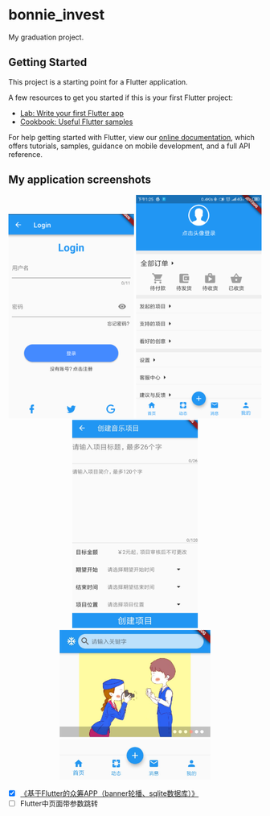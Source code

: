 # bonnie_invest

My graduation project.

## Getting Started

This project is a starting point for a Flutter application.

A few resources to get you started if this is your first Flutter project:

- [Lab: Write your first Flutter app](https://flutter.io/docs/get-started/codelab)
- [Cookbook: Useful Flutter samples](https://flutter.io/docs/cookbook)

For help getting started with Flutter, view our 
[online documentation](https://flutter.io/docs), which offers tutorials, 
samples, guidance on mobile development, and a full API reference.

## My application screenshots

 <div align=center>
   <img src="https://github.com/lanye233/flutter_app/blob/master/appScreenshots/1.png" width="250px">
   <img src="https://github.com/lanye233/flutter_app/blob/master/appScreenshots/3.png" width="250px">
   <img src="https://github.com/lanye233/flutter_app/blob/master/appScreenshots/5.jpg" width="250px">
 </div>
 
 <div align=center>
   <img src="https://github.com/lanye233/flutter_app/blob/master/appScreenshots/2.jpg" width="300px">
   <img src="https://github.com/lanye233/flutter_app/blob/master/appScreenshots/4.png" width="300px">
 </div>

- [x] [《基于Flutter的众筹APP（banner轮播、sqlite数据库）》](https://blog.csdn.net/lanye233/article/details/90902139)
- [ ] Flutter中页面带参数跳转
